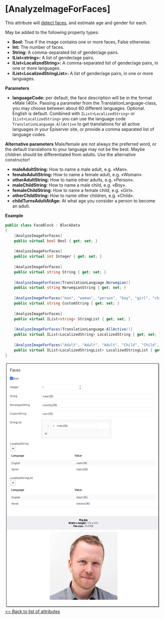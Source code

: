 # [AnalyzeImageForFaces]
This attribute will [detect faces](https://docs.microsoft.com/en-us/azure/cognitive-services/computer-vision/concept-detecting-faces), and estimate age and gender for each.

May be added to the following property types:

- **Bool:** True if the image contains one or more faces, False otherwise.
- **Int:** The number of faces.
- **String:** A comma-separated list of gender/age pairs.
- **IList&lt;string&gt;:** A list of gender/age pairs.
- **IList&lt;LocalizedString&gt;:** A comma-separated list of gender/age pairs, in one or more languages.
- **IList&lt;LocalizedStringList&gt;:** A list of gender/age pairs, in one or more languages.

**Parameters**
- **languageCode:** per default, the face description will be in the format «Male (40)». Passing a parameter from the TranslationLanguage-class, you may choose between about 60 different languages. Optional. English is default. Combined with `IList<LocalizedString>` or `IList<LocalizedString>` you can use the language code `TranslationLanguage.AllActive` to get translations for all active languages in your Episerver site, or provide a comma separated list of language codes.

**Alternative parameters**
Male/female are not always the preferred word, or the default translations to your language may not be the best. Maybe children should be differentiated from adults. Use the alternative constructor!

- **maleAdultString:** How to name a male adult, e.g. «Man».
- **femaleAdultString:** How to name a female adult, e.g. «Woman».
- **otherAdultString:** How to name other adults, e.g. «Person».
- **maleChildString:** How to name a male child, e.g. «Boy».
- **femaleChildString:** How to name a female child, e.g. «Girl».
- **otherChildString:** How to name other children, e.g. «Child».
- **childTurnsAdultAtAge:** At what age you consider a person to become an adult.

**Example**
``` C#
public class FaceBlock : BlockData
{
    [AnalyzeImageForFaces]
    public virtual bool Bool { get; set; }

    [AnalyzeImageForFaces]
    public virtual int Integer { get; set; }

    [AnalyzeImageForFaces]
    public virtual string String { get; set; }

    [AnalyzeImageForFaces(TranslationLanguage.Norwegian)]
    public virtual string NorwegianString { get; set; }

    [AnalyzeImageForFaces("man", "woman", "person", "boy", "girl", "child", 18)]
    public virtual string CustomString { get; set; }

    [AnalyzeImageForFaces]
    public virtual IList<string> StringList { get; set; }

    [AnalyzeImageForFaces(TranslationLanguage.AllActive))]
    public virtual IList<LocalizedString> LocalizedString { get; set; }

    [AnalyzeImageForFaces("Adult", "Adult", "Adult", "Child", "Child", "Child", 18, TranslationLanguage.AllActive)]
    public virtual IList<LocalizedStringList> LocalizedStringList { get; set; }
}
```
![Faces](./img/Faces.jpg)
[<< Back to list of attributes](../Attributes.md)